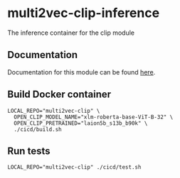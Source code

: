 # multi2vec-clip-inference
The inference container for the clip module

## Documentation

Documentation for this module can be found [here](https://weaviate.io/developers/weaviate/current/retriever-vectorizer-modules/multi2vec-clip.html).

## Build Docker container

```
LOCAL_REPO="multi2vec-clip" \
  OPEN_CLIP_MODEL_NAME="xlm-roberta-base-ViT-B-32" \
  OPEN_CLIP_PRETRAINED="laion5b_s13b_b90k" \
  ./cicd/build.sh

```

## Run tests

```
LOCAL_REPO="multi2vec-clip" ./cicd/test.sh
```
